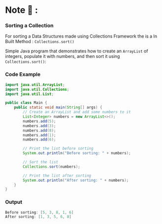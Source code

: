 # Note 📝 :

### Sorting a Collection
For sorting a Data Structures made using Collections Framework the is a In Built Method :
`Collections.sort()` 

Simple Java program that demonstrates how to create an `ArrayList` of integers, populate it with numbers, and then sort it using `Collections.sort()`:

### Code Example

```java
import java.util.ArrayList;
import java.util.Collections;
import java.util.List;

public class Main {
    public static void main(String[] args) {
        // Create an ArrayList and add some numbers to it
        List<Integer> numbers = new ArrayList<>();
        numbers.add(5);
        numbers.add(3);
        numbers.add(8);
        numbers.add(1);
        numbers.add(6);

        // Print the list before sorting
        System.out.println("Before sorting: " + numbers);

        // Sort the list
        Collections.sort(numbers);

        // Print the list after sorting
        System.out.println("After sorting: " + numbers);
    }
}
```
### Output
```java
Before sorting: [5, 3, 8, 1, 6]
After sorting: [1, 3, 5, 6, 8]
```
